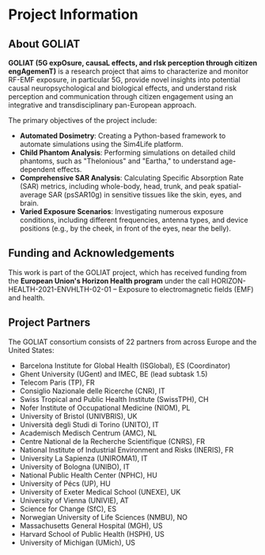 # Project Information

## About GOLIAT

**GOLIAT (5G expOsure, causaL effects, and rIsk perception through citizen engAgemenT)** is a research project that aims to characterize and monitor RF-EMF exposure, in particular 5G, provide novel insights into potential causal neuropsychological and biological effects, and understand risk perception and communication through citizen engagement using an integrative and transdisciplinary pan-European approach.

The primary objectives of the project include:

-   **Automated Dosimetry**: Creating a Python-based framework to automate simulations using the Sim4Life platform.
-   **Child Phantom Analysis**: Performing simulations on detailed child phantoms, such as "Thelonious" and "Eartha," to understand age-dependent effects.
-   **Comprehensive SAR Analysis**: Calculating Specific Absorption Rate (SAR) metrics, including whole-body, head, trunk, and peak spatial-average SAR (psSAR10g) in sensitive tissues like the skin, eyes, and brain.
-   **Varied Exposure Scenarios**: Investigating numerous exposure conditions, including different frequencies, antenna types, and device positions (e.g., by the cheek, in front of the eyes, near the belly).

## Funding and Acknowledgements

This work is part of the GOLIAT project, which has received funding from the **European Union's Horizon Health program** under the call HORIZON-HEALTH-2021-ENVHLTH-02-01 – Exposure to electromagnetic fields (EMF) and health.

## Project Partners

The GOLIAT consortium consists of 22 partners from across Europe and the United States:

-   Barcelona Institute for Global Health (ISGlobal), ES (Coordinator)
-   Ghent University (UGent) and IMEC, BE (lead subtask 1.5)
-   Telecom Paris (TP), FR
-   Consiglio Nazionale delle Ricerche (CNR), IT
-   Swiss Tropical and Public Health Institute (SwissTPH), CH
-   Nofer Institute of Occupational Medicine (NIOM), PL
-   University of Bristol (UNIVBRIS), UK
-   Università degli Studi di Torino (UNITO), IT
-   Academisch Medisch Centrum (AMC), NL
-   Centre National de la Recherche Scientifique (CNRS), FR
-   National Institute of Industrial Environment and Risks (INERIS), FR
-   University La Sapienza (UNIROMA1), IT
-   University of Bologna (UNIBO), IT
-   National Public Health Center (NPHC), HU
-   University of Pécs (UP), HU
-   University of Exeter Medical School (UNEXE), UK
-   University of Vienna (UNIVIE), AT
-   Science for Change (SfC), ES
-   Norwegian University of Life Sciences (NMBU), NO
-   Massachusetts General Hospital (MGH), US
-   Harvard School of Public Health (HSPH), US
-   University of Michigan (UMich), US